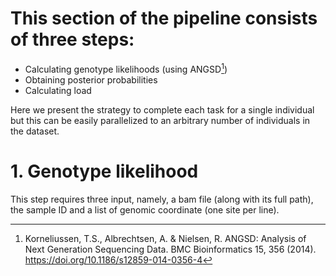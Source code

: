 # This section of the pipeline consists of three steps:

- Calculating genotype likelihoods (using ANGSD[^1])
- Obtaining posterior probabilities
- Calculating load

Here we present the strategy to complete each task for a single individual but this can be easily parallelized to an arbitrary number of individuals in the dataset.
[^1]:Korneliussen, T.S., Albrechtsen, A. & Nielsen, R. ANGSD: Analysis of Next Generation Sequencing Data. BMC Bioinformatics 15, 356 (2014). https://doi.org/10.1186/s12859-014-0356-4 

# 1. Genotype likelihood
This step requires three input, namely, a bam file (along with its full path), the sample ID and a list of genomic coordinate (one site per line).
